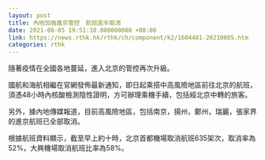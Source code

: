 ```yaml
---
layout: post
title: 內地加強進京管控　航班逾半取消
date: 2021-08-05 19:51:10.000000000 +08:00
link: https://news.rthk.hk/rthk/ch/component/k2/1604481-20210805.htm
categories: rthk
---
```


隨著疫情在全國各地蔓延，進入北京的管控再次升級。

國航和海航相繼在官網發佈最新通知，即日起乘搭中高風險地區前往北京的航班，須憑48小時內核酸檢測陰性證明，方可辦理乘機手續，包括經北京中轉的旅客。

另外，據內地傳媒報道，目前高風險地區，包括南京，揚州，鄭州，瑞麗，張家界的進京航班已全部取消。

根據航班資料顯示，截至早上約十時，北京首都機場取消航班635架次，取消率為52%，大興機場取消航班比率為58%。
